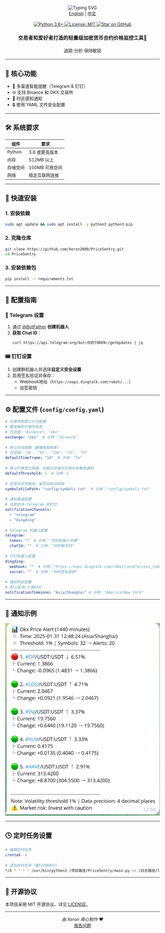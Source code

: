 <div align="center">
  <img src="https://readme-typing-svg.demolab.com?font=Fira+Code&size=34&pause=1000&center=true&vCenter=true&width=435&lines=PriceSentry" alt="Typing SVG">
</div>

<div align="center">
  <a href="README.md">English</a> | <a href="README_zh.md">中文</a>
</div>
<br>
<div align="center">
  <a href="https://www.python.org/">
    <img src="https://img.shields.io/badge/Python-3.6%2B-blue?logo=python&logoColor=white" alt="Python 3.6+">
  </a>
  <a href="LICENSE">
    <img src="https://img.shields.io/badge/License-MIT-green.svg" alt="License: MIT">
  </a>
  <a href="https://github.com/Xeron2000/PriceSentry/stargazers">
    <img src="https://img.shields.io/github/stars/Xeron2000/PriceSentry?style=social" alt="Star on GitHub">
  </a>
</div>

<h3 align="center">交易者和爱好者打造的轻量级加密货币合约价格监控工具🚨</h3>
<h4 align="center" style="color: #666;">追踪·分析·保持敏锐</h4>

---

## 🌟 核心功能

- 🔔 多渠道智能提醒（Telegram & 钉钉）
- 🌐 支持 Binance 和 OKX 交易所
- 📆 时区感知通知
- 🔒 使用 YAML 文件安全配置

---

## 🛠 系统要求

| 组件           | 要求                  |
|----------------|----------------------|
| Python         | 3.6 或更高版本       |
| 内存           | 512MB 以上           |
| 存储空间       | 100MB 可用空间       |
| 网络           | 稳定互联网连接       |

---

## 🚀 快速安装

### 1. 安装依赖
```bash
sudo apt update && sudo apt install -y python3 python3-pip
```

### 2. 克隆仓库
```bash
git clone https://github.com/Xeron2000/PriceSentry.git
cd PriceSentry
```

### 3. 安装依赖包
```bash
pip install -r requirements.txt
```

---

## 🔧 配置指南

### 🤖 Telegram 设置
1. 通过 [@BotFather](https://t.me/BotFather) **创建机器人**
2. **获取 Chat ID**：
   ```bash
   curl https://api.telegram.org/bot<你的TOKEN>/getUpdates | jq
   ```

### 📟 钉钉设置
1. 创建群机器人并选择**自定义安全设置**
2. 启用签名验证并保存：
   - Webhook地址（`https://oapi.dingtalk.com/robot/...`）
   - 加签密钥

---

## ⚙️ 配置文件 (`config/config.yaml`)

```yaml
# 交易所和默认行为配置
# 要连接的交易所名称
# 可选值："binance", "okx"
exchange: "okx"  # 示例："binance"

# 默认时间周期（数据获取频率）
# 可选值："1m", "5m", "15m", "1h", "1d"
defaultTimeframe: "1d"  # 示例："5m"

# 默认价格变化阈值，仅超过该值的交易对会触发通知
defaultThreshold: 1  # 示例：1

# 交易对文件路径，留空则自动获取
symbolsFilePath: "config/symbols.txt"  # 示例："config/symbols.txt"

# 通知渠道配置
# 当前支持 Telegram 和钉钉
notificationChannels: 
  - "telegram"
  - "dingding"

# Telegram 机器人配置
telegram:
  token: ""  # 示例："你的机器人令牌"
  chatId: ""  # 示例："你的聊天ID"

# 钉钉机器人配置
dingding:
  webhook: ""  # 示例："https://oapi.dingtalk.com/robot/send?access_token=你的访问令牌"
  secret: ""  # 示例："你的签名密钥"

# 通知时区配置
# 默认亚洲/上海时间
notificationTimezone: "Asia/Shanghai" # 示例："America/New_York"
```

---

## 🔔 通知示例

<div style="text-align: center;">
  <img src="./img/tg.png" alt="Alert Examples">
</div>

---

## 🕒 定时任务设置

```bash
# 编辑定时任务
crontab -e

# 添加定时任务（每5分钟执行）
*/5 * * * * /usr/bin/python3 /项目路径/PriceSentry/main.py >> /日志路径/logs.txt 2>&1
```

---

## 📜 开源协议

本项目采用 MIT 开源协议，详见 [LICENSE](LICENSE)。

---

<p align="center">
  <em>由 Xeron 用心制作 ❤️</em><br>
  <a href="https://github.com/Xeron2000/PriceSentry/issues">报告问题</a>
</p>

